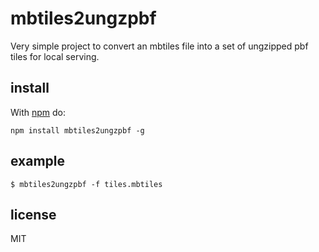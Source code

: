 # mbtiles2ungzpbf

Very simple project to convert an mbtiles file into a set of ungzipped pbf tiles for local serving.

## install

With [npm](https://npmjs.org) do:

```
npm install mbtiles2ungzpbf -g
```

## example

```
$ mbtiles2ungzpbf -f tiles.mbtiles
```

## license

MIT
